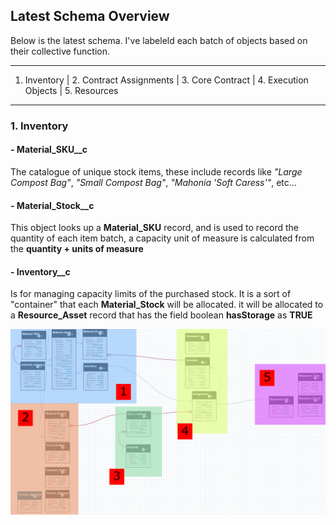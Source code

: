 ## Latest Schema Overview
Below is the latest schema. I've labeleld each batch of objects based on their collective function.

---
1. Inventory | 2. Contract Assignments | 3. Core Contract | 4. Execution Objects | 5. Resources
---

  ### 1. Inventory
  #### - Material_SKU__c
  The catalogue of unique stock items, these include records like *"Large Compost Bag"*, *"Small Compost Bag"*, *"Mahonia 'Soft Caress'"*, etc...
  
  #### - Material_Stock__c 
  This object looks up a **Material_SKU** record, and is used to record the quantity of each item batch, a capacity unit of measure is calculated from the **quantity + units of measure**
  #### - Inventory__c 
  Is for managing capacity limits of the purchased stock. It is a sort of "container" that each **Material_Stock** will be allocated.
                    it will be allocated to a **Resource_Asset** record that has the field boolean **hasStorage** as **TRUE**

![Latest Schema](https://github.com/Rwb3n/SF-Boxfresh-app/blob/main/img/19-3-25-latest.png)
